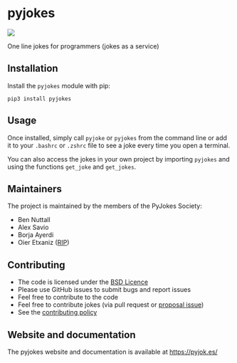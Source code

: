 # pyjokes

[![](https://badge.fury.io/py/pyjokes.svg)](https://pypi.org/project/pyjokes/)

One line jokes for programmers (jokes as a service)

## Installation

Install the `pyjokes` module with pip:

```console
pip3 install pyjokes
```

## Usage

Once installed, simply call `pyjoke` or `pyjokes` from the command line or add it to your `.bashrc`
or `.zshrc` file to see a joke every time you open a terminal.

You can also access the jokes in your own project by importing `pyjokes` and using the functions
`get_joke` and `get_jokes`.

## Maintainers

The project is maintained by the members of the PyJokes Society:

- Ben Nuttall
- Alex Savio
- Borja Ayerdi
- Oier Etxaniz ([RIP](https://www.europython-society.org/farewell-to-oier-echaniz-beneitez))

## Contributing

- The code is licensed under the [BSD Licence](http://opensource.org/licenses/BSD-3-Clause)
- Please use GitHub issues to submit bugs and report issues
- Feel free to contribute to the code
- Feel free to contribute jokes (via pull request or [proposal issue](https://github.com/pyjokes/pyjokes/issues/10))
- See the [contributing policy](https://github.com/pyjokes/pyjokes/tree/master/CONTRIBUTING.md)

## Website and documentation

The pyjokes website and documentation is available at https://pyjok.es/